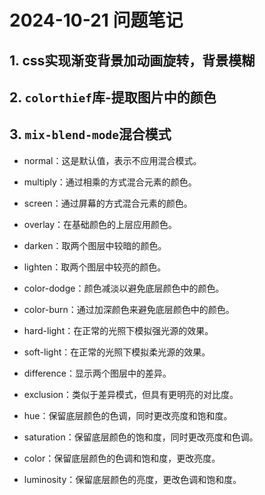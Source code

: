# 2024-10-21 问题笔记

## 1. css实现渐变背景加动画旋转，背景模糊
## 2. `colorthief`库-提取图片中的颜色
## 3. `mix-blend-mode`混合模式
  - normal：这是默认值，表示不应用混合模式。

  - multiply：通过相乘的方式混合元素的颜色。

  - screen：通过屏幕的方式混合元素的颜色。

  - overlay：在基础颜色的上层应用颜色。

  - darken：取两个图层中较暗的颜色。

  - lighten：取两个图层中较亮的颜色。

  - color-dodge：颜色减淡以避免底层颜色中的颜色。

  - color-burn：通过加深颜色来避免底层颜色中的颜色。

  - hard-light：在正常的光照下模拟强光源的效果。

  - soft-light：在正常的光照下模拟柔光源的效果。

  - difference：显示两个图层中的差异。

  - exclusion：类似于差异模式，但具有更明亮的对比度。

  - hue：保留底层颜色的色调，同时更改亮度和饱和度。

  - saturation：保留底层颜色的饱和度，同时更改亮度和色调。

  - color：保留底层颜色的色调和饱和度，更改亮度。

  - luminosity：保留底层颜色的亮度，更改色调和饱和度。
    
